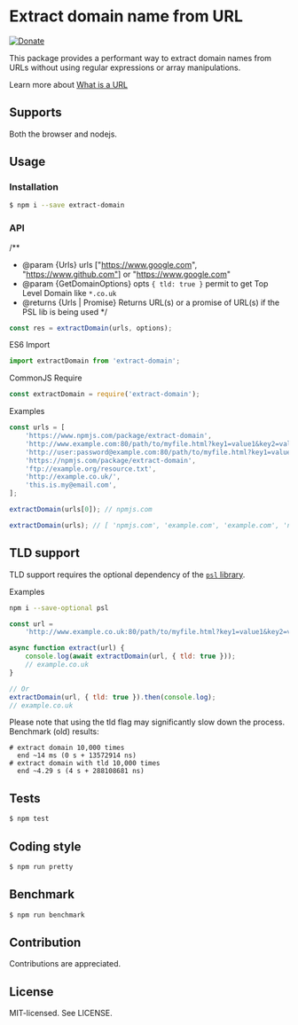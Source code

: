 # Extract domain name from URL

[![Donate](https://img.shields.io/badge/Donate-PayPal-green.svg)](https://www.paypal.com/cgi-bin/webscr?cmd=_s-xclick&hosted_button_id=4JDQMB6MRJXQE&source=url)

This package provides a performant way to extract domain names from URLs without using regular expressions or array manipulations.

Learn more about [What is a URL](https://developer.mozilla.org/en-US/docs/Learn/Common_questions/What_is_a_URL)

## Supports

Both the browser and nodejs.

## Usage

### Installation

```bash
$ npm i --save extract-domain
```

### API

/\*\*

-   @param {Urls} urls ["https://www.google.com", "https://www.github.com"] or "https://www.google.com"
-   @param {GetDomainOptions} opts `{ tld: true }` permit to get Top Level Domain like `*.co.uk`
-   @returns {Urls | Promise<Urls>} Returns URL(s) or a promise of URL(s) if the PSL lib is being used
    \*/

```js
const res = extractDomain(urls, options);
```

ES6 Import

```js
import extractDomain from 'extract-domain';
```

CommonJS Require

```js
const extractDomain = require('extract-domain');
```

Examples

```js
const urls = [
    'https://www.npmjs.com/package/extract-domain',
    'http://www.example.com:80/path/to/myfile.html?key1=value1&key2=value2#SomewhereInTheDocument',
    'http://user:password@example.com:80/path/to/myfile.html?key1=value1&key2=value2#SomewhereInTheDocument',
    'https://npmjs.com/package/extract-domain',
    'ftp://example.org/resource.txt',
    'http://example.co.uk/',
    'this.is.my@email.com',
];

extractDomain(urls[0]); // npmjs.com

extractDomain(urls); // [ 'npmjs.com', 'example.com', 'example.com', 'npmjs.com', 'example.org', 'co.uk', 'email.com' ]
```

## TLD support

TLD support requires the optional dependency of the [`psl` library](https://www.npmjs.com/package/psl).

Examples

```bash
npm i --save-optional psl
```

```js
const url =
    'http://www.example.co.uk:80/path/to/myfile.html?key1=value1&key2=value2#SomewhereInTheDocument';

async function extract(url) {
    console.log(await extractDomain(url, { tld: true }));
    // example.co.uk
}

// Or
extractDomain(url, { tld: true }).then(console.log);
// example.co.uk
```

Please note that using the tld flag may significantly slow down the process. Benchmark (old) results:

```
# extract domain 10,000 times
  end ~14 ms (0 s + 13572914 ns)
# extract domain with tld 10,000 times
  end ~4.29 s (4 s + 288108681 ns)
```

## Tests

```bash
$ npm test
```

## Coding style

```bash
$ npm run pretty
```

## Benchmark

```bash
$ npm run benchmark
```

## Contribution

Contributions are appreciated.

## License

MIT-licensed. See LICENSE.
